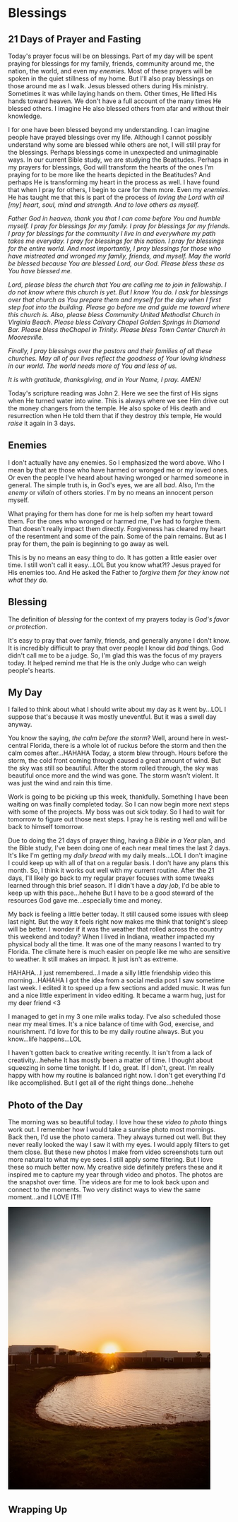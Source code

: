 # Blessings

## 21 Days of Prayer and Fasting

Today's prayer focus will be on blessings. Part of my day will be spent praying for blessings for my family, friends, community around me, the nation, the world, and even my *enemies*. Most of these prayers will be spoken in the quiet stillness of my home. But I'll also pray blessings on those around me as I walk. Jesus blessed others during His ministry. Sometimes it was while laying hands on them. Other times, He lifted His hands toward heaven. We don't have a full account of the many times He blessed others. I imagine He also blessed others from afar and without their knowledge.

I for one have been blessed beyond my understanding. I can imagine people have prayed blessings over my life. Although I cannot possibly understand why some are blessed while others are not, I will still pray for the blessings. Perhaps blessings come in unexpected and unimaginable ways. In our current Bible study, we are studying the Beatitudes. Perhaps in my prayers for blessings, God will transform the hearts of the ones I'm praying for to be more like the hearts depicted in the Beatitudes? And perhaps He is transforming my heart in the process as well. I have found that when I pray for others, I begin to care for them more. Even my *enemies*. He has taught me that this is part of the process of *loving the Lord with all [my] heart, soul, mind and strength. And to love others as myself.*

*Father God in heaven, thank you that I can come before You and humble myself. I pray for blessings for my family. I pray for blessings for my friends. I pray for blessings for the community I live in and everywhere my path takes me everyday. I pray for blessings for this nation. I pray for blessings for the entire world. And most importantly, I pray blessings for those who have mistreated and wronged my family, friends, and myself. May the world be blessed because You are blessed Lord, our God. Please bless these as You have blessed me.*

*Lord, please bless the church that You are calling me to join in fellowship. I do not know where this church is yet. But I know You do. I ask for blessings over that church as You prepare them and myself for the day when I first step foot into the building. Please go before me and guide me toward where this church is. Also, please bless Community United Methodist Church in Virginia Beach. Please bless Calvary Chapel Golden Springs in Diamond Bar. Please bless theChapel in Trinity. Please bless Town Center Church in Mooresville.*

*Finally, I pray blessings over the pastors and their families of all these churches. May all of our lives reflect the goodness of Your loving kindness in our world. The world needs more of You and less of us.*

*It is with gratitude, thanksgiving, and in Your Name, I pray. AMEN!*

Today's scripture reading was John 2. Here we see the first of His signs when He turned water into wine. This is always where we see Him drive out the money changers from the temple. He also spoke of His death and resurrection when He told them that if they destroy *this* temple, He would *raise* it again in 3 days.

## Enemies

I don't actually have any enemies. So I emphasized the word above. Who I mean by that are those who have harmed or wronged me or my loved ones. Or even the people I've heard about having wronged or harmed someone in general. The simple truth is, in God's eyes, we are all *bad*. Also, I'm the *enemy* or *villain* of others stories. I'm by no means an innocent person myself.

What praying for them has done for me is help soften my heart toward them. For the ones who wronged or harmed me, I've had to forgive them. That doesn't really impact them directly. Forgiveness has cleared my heart of the resentment and some of the pain. Some of the pain remains. But as I pray for them, the pain is beginning to go away as well.

This is by no means an easy thing to do. It has gotten a little easier over time. I still won't call it easy...LOL But you know what?!? Jesus prayed for His enemies too. And He asked the Father to *forgive them for they know not what they do.*

## Blessing

The definition of *blessing* for the context of my prayers today is *God's favor or protection*.

It's easy to pray that over family, friends, and generally anyone I don't know. It is incredibly difficult to pray that over people I know did *bad* things. God didn't call me to be a judge. So, I'm glad this was the focus of my prayers today. It helped remind me that He is the only Judge who can weigh people's hearts.

## My Day

I failed to think about what I should write about my day as it went by...LOL I suppose that's because it was mostly uneventful. But it was a swell day anyway.

You know the saying, *the calm before the storm*? Well, around here in west-central Florida, there is a whole lot of ruckus before the storm and then the calm comes after...HAHAHA Today, a storm blew through. Hours before the storm, the cold front coming through caused a great amount of wind. But the sky was still so beautiful. After the storm rolled through, the sky was beautiful once more and the wind was gone. The storm wasn't violent. It was just the wind and rain this time.

Work is going to be picking up this week, thankfully. Something I have been waiting on was finally completed today. So I can now begin more next steps with some of the projects. My boss was out sick today. So I had to wait for tomorrow to figure out those next steps. I pray he is resting well and will be back to himself tomorrow.

Due to doing the 21 days of prayer thing, having a *Bible in a Year* plan, and the Bible study, I've been doing one of each near meal times the last 2 days. It's like I'm getting my *daily bread* with my daily meals...LOL I don't imagine I could keep up with all of that on a regular basis. I don't have any plans this month. So, I think it works out well with my current routine. After the 21 days, I'll likely go back to my regular prayer focuses with some tweaks learned through this brief season. If I didn't have a *day job*, I'd be able to keep up with this pace...hehehe But I have to be a good steward of the resources God gave me...especially time and money.

My back is feeling a little better today. It still caused some issues with sleep last night. But the way it feels right now makes me think that tonight's sleep will be better. I wonder if it was the weather that rolled across the country this weekend and today? When I lived in Indiana, weather impacted my physical body all the time. It was one of the many reasons I wanted to try Florida. The climate here is much easier on people like me who are sensitive to weather. It still makes an impact. It just isn't as extreme.

HAHAHA...I just remembered...I made a silly little friendship video this morning...HAHAHA I got the idea from a social media post I saw sometime last week. I edited it to speed up a few sections and added music. It was fun and a nice little experiment in video editing. It became a warm hug, just for my deer friend <3

I managed to get in my 3 one mile walks today. I've also scheduled those near my meal times. It's a nice balance of time with God, exercise, and nourishment. I'd love for this to be my daily routine always. But you know...life happens...LOL

I haven't gotten back to creative writing recently. It isn't from a lack of creativity...hehehe It has mostly been a matter of time. I thought about squeezing in some time tonight. If I do, great. If I don't, great. I'm really happy with how my routine is balanced right now. I don't get everything I'd like accomplished. But I get all of the right things done...hehehe

## Photo of the Day

The morning was so beautiful today. I love how these *video to photo* things work out. I remember how I would take a sunrise photo most mornings. Back then, I'd use the photo camera. They always turned out well. But they never really looked the way I saw it with my eyes. I would apply filters to get them close. But these new photos I make from video screenshots turn out more natural to what my eye sees. I still apply some filtering. But I love these so much better now. My creative side definitely prefers these and it inspired me to capture my year through video and photos. The photos are the snapshot over time. The videos are for me to look back upon and connect to the moments. Two very distinct ways to view the same moment...and I LOVE IT!!!

![Sunrise](./media/IMG_4915.jpeg)

## Wrapping Up

